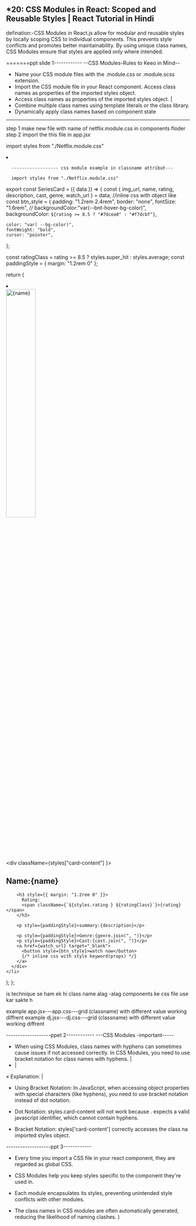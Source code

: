 *****20: CSS Modules in React: Scoped and Reusable Styles | React Tutorial in Hindi****
------------------------------------------

defination:-CSS Modules in React.js allow for modular and reusable styles by locally scoping CSS to individual components. This prevents style conflicts and promotes better maintainability. By using unique class names, CSS Modules ensure that styles are applied only where intended.

=======ppt slide 1------------
--CSS Modules-Rules to Keeo in Mind--

* Name your CSS module files with the .module.css or .module.scss
extension.
* Import the CSS module file in your React component. Access class
names as properties of the imported styles object.
* Access class names as properties of the imported styles object. |
* Combine multiple class names using template literals or the class
library.
* Dynamically apply class names based on component state

-------------------------------
step 1 make new file with name of netflix.module.css in components floder
step 2 import the this file in app.jsx 

import styles from "./Netflix.module.css"
 <li className={styles.card}>
      <div className={styles.cardContent}>
      <div className={styles["card-content"]}>





      ------------------ css module example in classname attribut---

      import styles from "./Netflix.module.css"



export const SeriesCard = ({ data }) => {
  const { img_url, name, rating, description, cast, genre, watch_url } = data;
  //inline css with object like
  const btn_style = {
    padding: "1.2rem 2.4rem",
    border: "none",
    fontSize: "1.6rem",
    // backgroundColor:"var(--bnt-hover-bg-color)",
    backgroundColor: `${rating >= 8.5 ? "#7dcea0" : "#f7dcbf"}`,

    color: "var( --bg-color)",
    fontWeight: "bold",
    cursor: "pointer",
  };

  const ratingClass = rating >= 8.5 ? styles.super_hit : styles.average;
  const paddingStyle = { margin: "1.2rem 0" };

  return (
    <li className={styles.card}>
      <div>
      <div>
        <img src={img_url} alt={name} width="40%" height="40%" />
      </div>
      </div>
      <div className={styles["card-content"] }>
        <h2>Name:{name}</h2>

        <h3 style={{ margin: "1.2rem 0" }}>
          Rating:
          <span className={`${styles.rating } ${ratingClass}`}>{rating}</span>
        </h3>

        <p style={paddingStyle}>summary:{description}</p>

        <p style={paddingStyle}>Genre:{genre.join(", ")}</p>
        <p style={paddingStyle}>Cast:{cast.join(", ")}</p>
        <a href={watch_url} target="_blank">
          <button style={btn_style}>watch now</button>
          {/* inline css with style keyword(props) */}
        </a>
      </div>
    </li>
  );
};




is technique se ham ek hi class name  alag -alag components ke css file use kar sakte h 

example app.jsx---app.css---grid (classname) with different value working diffrent
example dj.jsx---dj.css---grid (classname) with different value working diffrent





-------------------ppet 2------------
  ---CSS Modules -important-----
  * When using CSS Modules, class names with hyphens can sometimes cause issues if not accessed correctly. In CSS Modules, you need to use bracket notation for class names with hyphens.
|
* <div className={styles['card-content’]}> |
« Explanation: |
* Using Bracket Notation: In JavaScript, when accessing object properties with special characters (like hyphens), you need to use bracket notation instead of dot notation.

* Dot Notation: styles.card-content will not work because . expects a valid javascript identifier, which cannot contain hyphens.

* Bracket Notation: styles['card-content'] correctly accesses the class na
imported styles object.


-------------------ppt 3------------

* Every time you import a CSS file in your react component, they are
regarded as global CSS.

*  CSS Modules help you keep styles specific to the component they're used in.

*  Each module encapsulates its styles, preventing unintended style conflicts with other modules.

*  The class names in CSS modules are often automatically generated, reducing the likelihood of naming clashes. )